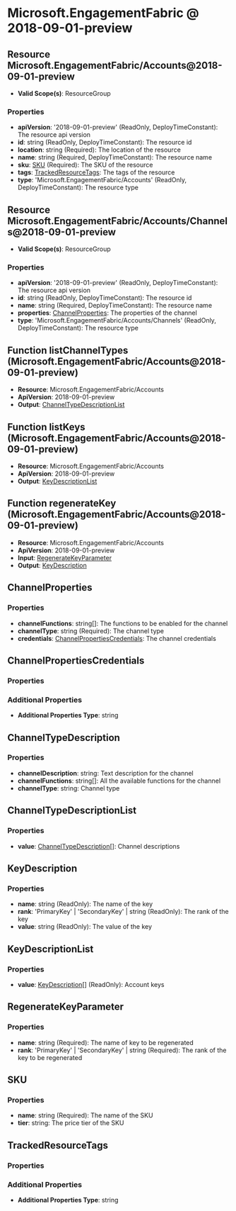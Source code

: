 # Microsoft.EngagementFabric @ 2018-09-01-preview

## Resource Microsoft.EngagementFabric/Accounts@2018-09-01-preview
* **Valid Scope(s)**: ResourceGroup
### Properties
* **apiVersion**: '2018-09-01-preview' (ReadOnly, DeployTimeConstant): The resource api version
* **id**: string (ReadOnly, DeployTimeConstant): The resource id
* **location**: string (Required): The location of the resource
* **name**: string (Required, DeployTimeConstant): The resource name
* **sku**: [SKU](#sku) (Required): The SKU of the resource
* **tags**: [TrackedResourceTags](#trackedresourcetags): The tags of the resource
* **type**: 'Microsoft.EngagementFabric/Accounts' (ReadOnly, DeployTimeConstant): The resource type

## Resource Microsoft.EngagementFabric/Accounts/Channels@2018-09-01-preview
* **Valid Scope(s)**: ResourceGroup
### Properties
* **apiVersion**: '2018-09-01-preview' (ReadOnly, DeployTimeConstant): The resource api version
* **id**: string (ReadOnly, DeployTimeConstant): The resource id
* **name**: string (Required, DeployTimeConstant): The resource name
* **properties**: [ChannelProperties](#channelproperties): The properties of the channel
* **type**: 'Microsoft.EngagementFabric/Accounts/Channels' (ReadOnly, DeployTimeConstant): The resource type

## Function listChannelTypes (Microsoft.EngagementFabric/Accounts@2018-09-01-preview)
* **Resource**: Microsoft.EngagementFabric/Accounts
* **ApiVersion**: 2018-09-01-preview
* **Output**: [ChannelTypeDescriptionList](#channeltypedescriptionlist)

## Function listKeys (Microsoft.EngagementFabric/Accounts@2018-09-01-preview)
* **Resource**: Microsoft.EngagementFabric/Accounts
* **ApiVersion**: 2018-09-01-preview
* **Output**: [KeyDescriptionList](#keydescriptionlist)

## Function regenerateKey (Microsoft.EngagementFabric/Accounts@2018-09-01-preview)
* **Resource**: Microsoft.EngagementFabric/Accounts
* **ApiVersion**: 2018-09-01-preview
* **Input**: [RegenerateKeyParameter](#regeneratekeyparameter)
* **Output**: [KeyDescription](#keydescription)

## ChannelProperties
### Properties
* **channelFunctions**: string[]: The functions to be enabled for the channel
* **channelType**: string (Required): The channel type
* **credentials**: [ChannelPropertiesCredentials](#channelpropertiescredentials): The channel credentials

## ChannelPropertiesCredentials
### Properties
### Additional Properties
* **Additional Properties Type**: string

## ChannelTypeDescription
### Properties
* **channelDescription**: string: Text description for the channel
* **channelFunctions**: string[]: All the available functions for the channel
* **channelType**: string: Channel type

## ChannelTypeDescriptionList
### Properties
* **value**: [ChannelTypeDescription](#channeltypedescription)[]: Channel descriptions

## KeyDescription
### Properties
* **name**: string (ReadOnly): The name of the key
* **rank**: 'PrimaryKey' | 'SecondaryKey' | string (ReadOnly): The rank of the key
* **value**: string (ReadOnly): The value of the key

## KeyDescriptionList
### Properties
* **value**: [KeyDescription](#keydescription)[] (ReadOnly): Account keys

## RegenerateKeyParameter
### Properties
* **name**: string (Required): The name of key to be regenerated
* **rank**: 'PrimaryKey' | 'SecondaryKey' | string (Required): The rank of the key to be regenerated

## SKU
### Properties
* **name**: string (Required): The name of the SKU
* **tier**: string: The price tier of the SKU

## TrackedResourceTags
### Properties
### Additional Properties
* **Additional Properties Type**: string

